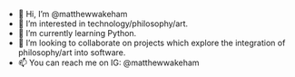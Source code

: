 - 👋 Hi, I’m @matthewwakeham
- 👀 I’m interested in technology/philosophy/art.
- 🌱 I’m currently learning Python.
- 💞️ I’m looking to collaborate on projects which explore the integration of philosophy/art into software.
- 📫 You can reach me on IG: @matthewwakeham

<!---
matthewwakeham/matthewwakeham is a ✨ special ✨ repository because its `README.md` (this file) appears on your GitHub profile.
You can click the Preview link to take a look at your changes.
--->
